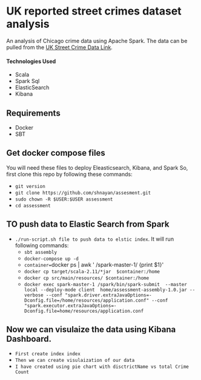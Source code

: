 # UK reported street crimes dataset analysis
An analysis of Chicago crime data using Apache Spark. The data can be pulled from the [UK Street Crime Data Link](https://data.police.uk/data/).

#### Technologies Used
 - Scala
 - Spark Sql
 - ElasticSearch
 - Kibana
 
## Requirements
 - Docker
 - SBT
 
## Get docker compose files
You will need these files to deploy Eleasticsearch, Kibana, and Spark So, first clone this repo by following these commands:
  * `git version`
  * `git clone https://github.com/shnayan/assesment.git`
  * `sudo chown -R $USER:$USER assessment`
  * `cd assessment`
## TO push data to Elastic Search from Spark   
  * `./run-script.sh file to push data to elstic index`. It will run following commands:
      * `sbt assembly`
      * `docker-compose up -d` 
      * `container=`docker ps | awk ' /spark-master-1/ {print $1}'` `
      * `docker cp target/scala-2.11/*jar  $container:/home`
      * `docker cp src/main/resources/ $container:/home`
      * `docker exec spark-master-1 /spark/bin/spark-submit  --master local --deploy-mode client  home/assessment-assembly-1.0.jar --verbose --conf "spark.driver.extraJavaOptions=-Dconfig.file=/home/resources/application.conf" --conf "spark.executor.extraJavaOptions=-Dconfig.file=home/resources/application.conf`

## Now we can visulaize the data using Kibana Dashboard.
 * `First create index index`
 * `Then we can create visulaization of our data`
 * `I have created using pie chart with disctrictName vs total Crime Count` 
